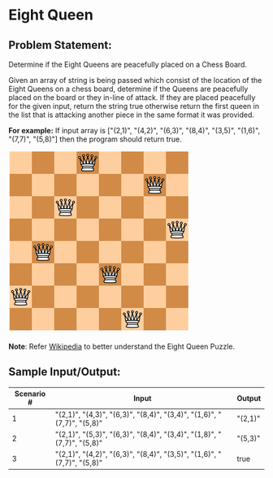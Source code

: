 # Eight Queen

## Problem Statement: ##

Determine if the Eight Queens are peacefully placed on a Chess Board.

Given an array of string is being passed which consist of the location of the Eight Queens on a chess board, determine if the Queens are peacefully placed on the board or they in-line of attack. If they are placed peacefully for the given input, return the string true otherwise return the first queen in the list that is attacking another piece in the same format it was provided.

**For example:** If input array is ["(2,1)", "(4,2)", "(6,3)", "(8,4)", "(3,5)", "(1,6)", "(7,7)", "(5,8)"] then the program should return true. 

![picture alt](https://github.com/no-1ankush/java-challenges/blob/master/src/com/java/challenges/eightqueen/Eight_Queen_Puzzle.png "Eight Queen Puzzle")

**Note**: Refer [Wikipedia](https://en.wikipedia.org/wiki/Eight_queens_puzzle) to better understand the Eight Queen Puzzle.

## Sample Input/Output: ##

<table>
    <thead>
        <tr>
            <th>Scenario # </th>
            <th>Input</th>
            <th>Output</th>
        </tr>
    </thead>
    <tbody>
        <tr>
            <td>1</td>
            <td>"(2,1)", "(4,3)", "(6,3)", "(8,4)", "(3,4)", "(1,6)", "(7,7)", "(5,8)"</td>
            <td>"(2,1)"</td>
        </tr>
        <tr>
            <td>2</td>
            <td>"(2,1)", "(5,3)", "(6,3)", "(8,4)", "(3,4)", "(1,8)", "(7,7)", "(5,8)"</td>
            <td>"(5,3)"</td>
        </tr>
        <tr>
            <td>3</td>
            <td>"(2,1)", "(4,2)", "(6,3)", "(8,4)", "(3,5)", "(1,6)", "(7,7)", "(5,8)"</td>
            <td>true</td>
        </tr>
    </tbody>
</table>
